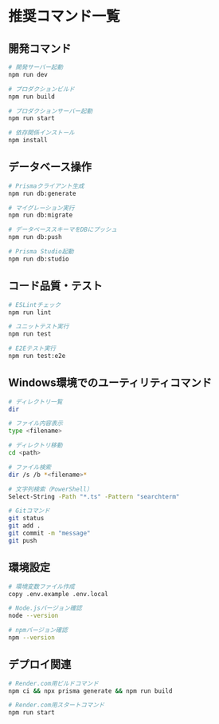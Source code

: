 # 推奨コマンド一覧

## 開発コマンド
```bash
# 開発サーバー起動
npm run dev

# プロダクションビルド
npm run build

# プロダクションサーバー起動
npm run start

# 依存関係インストール
npm install
```

## データベース操作
```bash
# Prismaクライアント生成
npm run db:generate

# マイグレーション実行
npm run db:migrate

# データベーススキーマをDBにプッシュ
npm run db:push

# Prisma Studio起動
npm run db:studio
```

## コード品質・テスト
```bash
# ESLintチェック
npm run lint

# ユニットテスト実行
npm run test

# E2Eテスト実行  
npm run test:e2e
```

## Windows環境でのユーティリティコマンド
```bash
# ディレクトリ一覧
dir

# ファイル内容表示
type <filename>

# ディレクトリ移動
cd <path>

# ファイル検索
dir /s /b *<filename>*

# 文字列検索（PowerShell）
Select-String -Path "*.ts" -Pattern "searchterm"

# Gitコマンド
git status
git add .
git commit -m "message"
git push
```

## 環境設定
```bash
# 環境変数ファイル作成
copy .env.example .env.local

# Node.jsバージョン確認
node --version

# npmバージョン確認  
npm --version
```

## デプロイ関連
```bash
# Render.com用ビルドコマンド
npm ci && npx prisma generate && npm run build

# Render.com用スタートコマンド
npm run start
```